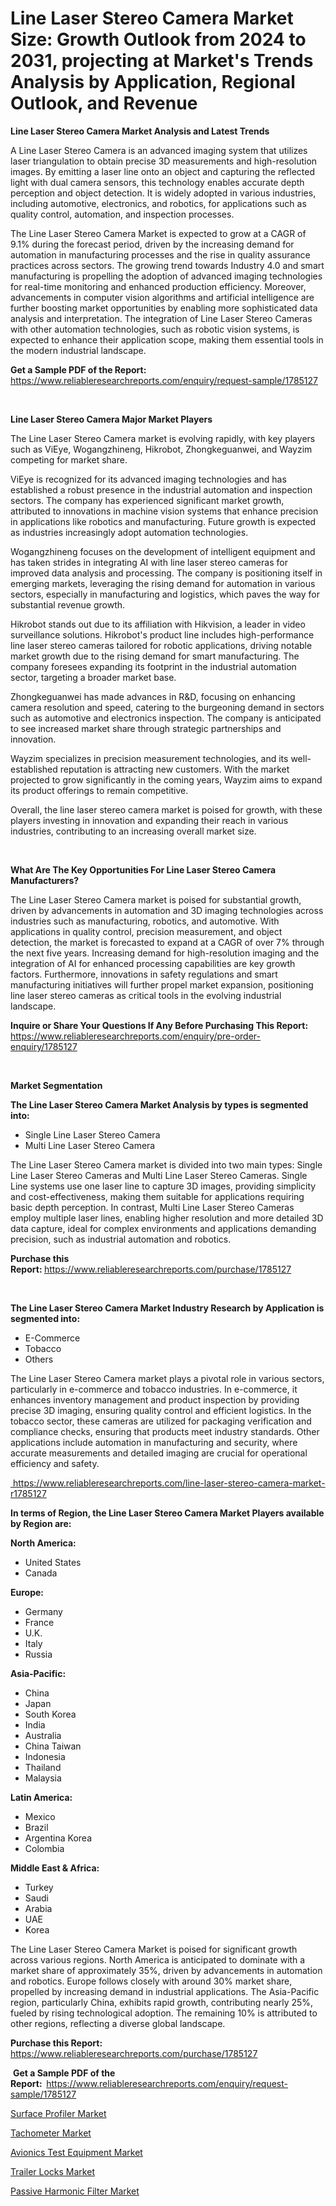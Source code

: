 <p><h1>Line Laser Stereo Camera Market Size: Growth Outlook from 2024 to 2031, projecting at Market's Trends Analysis by Application, Regional Outlook, and Revenue</h1></p><p><strong>Line Laser Stereo Camera Market Analysis and Latest Trends</strong></p>
<p><p>A Line Laser Stereo Camera is an advanced imaging system that utilizes laser triangulation to obtain precise 3D measurements and high-resolution images. By emitting a laser line onto an object and capturing the reflected light with dual camera sensors, this technology enables accurate depth perception and object detection. It is widely adopted in various industries, including automotive, electronics, and robotics, for applications such as quality control, automation, and inspection processes.</p><p>The Line Laser Stereo Camera Market is expected to grow at a CAGR of 9.1% during the forecast period, driven by the increasing demand for automation in manufacturing processes and the rise in quality assurance practices across sectors. The growing trend towards Industry 4.0 and smart manufacturing is propelling the adoption of advanced imaging technologies for real-time monitoring and enhanced production efficiency. Moreover, advancements in computer vision algorithms and artificial intelligence are further boosting market opportunities by enabling more sophisticated data analysis and interpretation. The integration of Line Laser Stereo Cameras with other automation technologies, such as robotic vision systems, is expected to enhance their application scope, making them essential tools in the modern industrial landscape.</p></p>
<p><strong>Get a Sample PDF of the Report:&nbsp;</strong> <a href="https://www.reliableresearchreports.com/enquiry/request-sample/1785127?utm_campaign=1444&utm_medium=2&utm_source=Github&utm_content=ia&utm_term=08102024&utm_id=line-laser-stereo-camera">https://www.reliableresearchreports.com/enquiry/request-sample/1785127</a></p>
<p>&nbsp;</p>
<p><strong>Line Laser Stereo Camera Major Market Players</strong></p>
<p><p>The Line Laser Stereo Camera market is evolving rapidly, with key players such as ViEye, Wogangzhineng, Hikrobot, Zhongkeguanwei, and Wayzim competing for market share. </p><p>ViEye is recognized for its advanced imaging technologies and has established a robust presence in the industrial automation and inspection sectors. The company has experienced significant market growth, attributed to innovations in machine vision systems that enhance precision in applications like robotics and manufacturing. Future growth is expected as industries increasingly adopt automation technologies.</p><p>Wogangzhineng focuses on the development of intelligent equipment and has taken strides in integrating AI with line laser stereo cameras for improved data analysis and processing. The company is positioning itself in emerging markets, leveraging the rising demand for automation in various sectors, especially in manufacturing and logistics, which paves the way for substantial revenue growth.</p><p>Hikrobot stands out due to its affiliation with Hikvision, a leader in video surveillance solutions. Hikrobot's product line includes high-performance line laser stereo cameras tailored for robotic applications, driving notable market growth due to the rising demand for smart manufacturing. The company foresees expanding its footprint in the industrial automation sector, targeting a broader market base.</p><p>Zhongkeguanwei has made advances in R&D, focusing on enhancing camera resolution and speed, catering to the burgeoning demand in sectors such as automotive and electronics inspection. The company is anticipated to see increased market share through strategic partnerships and innovation.</p><p>Wayzim specializes in precision measurement technologies, and its well-established reputation is attracting new customers. With the market projected to grow significantly in the coming years, Wayzim aims to expand its product offerings to remain competitive.</p><p>Overall, the line laser stereo camera market is poised for growth, with these players investing in innovation and expanding their reach in various industries, contributing to an increasing overall market size.</p></p>
<p>&nbsp;</p>
<p><strong>What Are The Key Opportunities For Line Laser Stereo Camera Manufacturers?</strong></p>
<p><p>The Line Laser Stereo Camera market is poised for substantial growth, driven by advancements in automation and 3D imaging technologies across industries such as manufacturing, robotics, and automotive. With applications in quality control, precision measurement, and object detection, the market is forecasted to expand at a CAGR of over 7% through the next five years. Increasing demand for high-resolution imaging and the integration of AI for enhanced processing capabilities are key growth factors. Furthermore, innovations in safety regulations and smart manufacturing initiatives will further propel market expansion, positioning line laser stereo cameras as critical tools in the evolving industrial landscape.</p></p>
<p><strong>Inquire or Share Your Questions If Any Before Purchasing This Report:</strong> <a href="https://www.reliableresearchreports.com/enquiry/pre-order-enquiry/1785127?utm_campaign=1444&utm_medium=2&utm_source=Github&utm_content=ia&utm_term=08102024&utm_id=line-laser-stereo-camera">https://www.reliableresearchreports.com/enquiry/pre-order-enquiry/1785127</a></p>
<p>&nbsp;</p>
<p><strong>Market Segmentation</strong></p>
<p><strong>The Line Laser Stereo Camera Market Analysis by types is segmented into:</strong></p>
<p><ul><li>Single Line Laser Stereo Camera</li><li>Multi Line Laser Stereo Camera</li></ul></p>
<p><p>The Line Laser Stereo Camera market is divided into two main types: Single Line Laser Stereo Cameras and Multi Line Laser Stereo Cameras. Single Line systems use one laser line to capture 3D images, providing simplicity and cost-effectiveness, making them suitable for applications requiring basic depth perception. In contrast, Multi Line Laser Stereo Cameras employ multiple laser lines, enabling higher resolution and more detailed 3D data capture, ideal for complex environments and applications demanding precision, such as industrial automation and robotics.</p></p>
<p><strong>Purchase this Report:&nbsp;</strong><a href="https://www.reliableresearchreports.com/purchase/1785127?utm_campaign=1444&utm_medium=2&utm_source=Github&utm_content=ia&utm_term=08102024&utm_id=line-laser-stereo-camera">https://www.reliableresearchreports.com/purchase/1785127</a></p>
<p>&nbsp;</p>
<p><strong>The Line Laser Stereo Camera Market Industry Research by Application is segmented into:</strong></p>
<p><ul><li>E-Commerce</li><li>Tobacco</li><li>Others</li></ul></p>
<p><p>The Line Laser Stereo Camera market plays a pivotal role in various sectors, particularly in e-commerce and tobacco industries. In e-commerce, it enhances inventory management and product inspection by providing precise 3D imaging, ensuring quality control and efficient logistics. In the tobacco sector, these cameras are utilized for packaging verification and compliance checks, ensuring that products meet industry standards. Other applications include automation in manufacturing and security, where accurate measurements and detailed imaging are crucial for operational efficiency and safety.</p></p>
<p><a href="https://www.reliableresearchreports.com/line-laser-stereo-camera-market-r1785127?utm_campaign=1444&utm_medium=2&utm_source=Github&utm_content=ia&utm_term=08102024&utm_id=line-laser-stereo-camera">&nbsp;https://www.reliableresearchreports.com/line-laser-stereo-camera-market-r1785127</a></p>
<p><strong>In terms of Region, the Line Laser Stereo Camera Market Players available by Region are:</strong></p>
<p>
    <p> <strong> North America: </strong>
        <ul>
            <li>United States</li>
            <li>Canada</li>
        </ul>
        </p> 
    <p> <strong> Europe: </strong>
        <ul>
            <li>Germany</li>
            <li>France</li>
            <li>U.K.</li>
            <li>Italy</li>
            <li>Russia</li>
        </ul>
        </p> 
    <p> <strong> Asia-Pacific: </strong>
        <ul>
            <li>China</li>
            <li>Japan</li>
            <li>South Korea</li>
            <li>India</li>
            <li>Australia</li>
            <li>China Taiwan</li>
            <li>Indonesia</li>
            <li>Thailand</li>
            <li>Malaysia</li>
        </ul>
        </p> 
    <p> <strong> Latin America: </strong>
        <ul>
            <li>Mexico</li>
            <li>Brazil</li>
            <li>Argentina Korea</li>
            <li>Colombia</li>
        </ul>
        </p> 
    <p> <strong> Middle East & Africa: </strong>
        <ul>
            <li>Turkey</li>
            <li>Saudi</li>
            <li>Arabia</li>
            <li>UAE</li>
            <li>Korea</li>
        </ul>
    </p>
    </p>
<p><p>The Line Laser Stereo Camera Market is poised for significant growth across various regions. North America is anticipated to dominate with a market share of approximately 35%, driven by advancements in automation and robotics. Europe follows closely with around 30% market share, propelled by increasing demand in industrial applications. The Asia-Pacific region, particularly China, exhibits rapid growth, contributing nearly 25%, fueled by rising technological adoption. The remaining 10% is attributed to other regions, reflecting a diverse global landscape.</p></p>
<p><strong>Purchase this Report: </strong><a href="https://www.reliableresearchreports.com/purchase/1785127?utm_campaign=1444&utm_medium=2&utm_source=Github&utm_content=ia&utm_term=08102024&utm_id=line-laser-stereo-camera">https://www.reliableresearchreports.com/purchase/1785127</a></p>
<p>&nbsp;<strong>Get a Sample PDF of the Report:&nbsp;&nbsp;</strong><a href="https://www.reliableresearchreports.com/enquiry/request-sample/1785127?utm_campaign=1444&utm_medium=2&utm_source=Github&utm_content=ia&utm_term=08102024&utm_id=line-laser-stereo-camera">https://www.reliableresearchreports.com/enquiry/request-sample/1785127</a></p>
<p><strong></strong></p>
<p><p><a href="https://www.linkedin.com/pulse/surface-profiler-market-evolution-global-trends-regional-dynamics-plv7f?utm_campaign=1444&utm_medium=2&utm_source=Github&utm_content=ia&utm_term=08102024&utm_id=line-laser-stereo-camera">Surface Profiler Market</a></p><p><a href="https://www.linkedin.com/pulse/tachometer-market-size-share-analysis-growth-trends-forecast-iopbf?utm_campaign=1444&utm_medium=2&utm_source=Github&utm_content=ia&utm_term=08102024&utm_id=line-laser-stereo-camera">Tachometer Market</a></p><p><a href="https://www.linkedin.com/pulse/avionics-test-equipment-market-trends-strategic-insights-2024-micsf?utm_campaign=1444&utm_medium=2&utm_source=Github&utm_content=ia&utm_term=08102024&utm_id=line-laser-stereo-camera">Avionics Test Equipment Market</a></p><p><a href="https://www.linkedin.com/pulse/trailer-locks-market-refracting-trends-consumer-behaviors-2024-2031-oniof?utm_campaign=1444&utm_medium=2&utm_source=Github&utm_content=ia&utm_term=08102024&utm_id=line-laser-stereo-camera">Trailer Locks Market</a></p><p><a href="https://www.linkedin.com/pulse/passive-harmonic-filter-market-trends-strategic-insights-2024-mcumf?utm_campaign=1444&utm_medium=2&utm_source=Github&utm_content=ia&utm_term=08102024&utm_id=line-laser-stereo-camera">Passive Harmonic Filter Market</a></p></p>